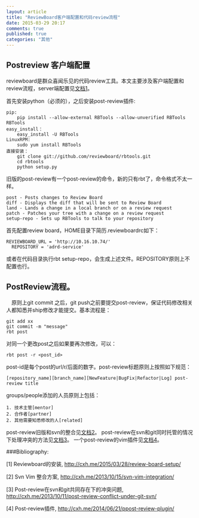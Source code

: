```yaml
---
layout: article
title: "ReviewBoard客户端配置和代码review流程"
date: 2015-03-29 20:17
comments: true
published: true
categories: "其他"
---
```


## Postreview 客户端配置

  reviewboard是群众喜闻乐见的代码review工具。本文主要涉及客户端配置和review流程，server端配置见[文档1][1]。

  首先安装python（必须的），之后安装post-review插件:

  	pip:
  		pip install --allow-external RBTools --allow-unverified RBTools RBTools
  	easy_install：
  		easy_install -U RBTools
  	LinuxRPM:
  		sudo yum install RBTools
  	直接安装：
  		git clone git://github.com/reviewboard/rbtools.git
  		cd rbtools
  		python setup.py

  旧版的post-review有一个post-review的命令，新的只有rbt了，命令格式不太一样。

    post - Posts changes to Review Board
    diff - Displays the diff that will be sent to Review Board
    land - Lands a change in a local branch or on a review request
    patch - Patches your tree with a change on a review request
    setup-repo - Sets up RBTools to talk to your repository

  首先配置review board，HOME目录下简历.reviewboardrc如下：

  	REVIEWBOARD_URL = 'http://10.16.10.74/'
	  REPOSITORY = 'adrd-service'

  或者在代码目录执行rbt setup-repo，会生成上述文件。REPOSITORY原则上不配置也行。

## PostReview流程。

　原则上git commit 之后，git push之前要提交post-review，保证代码修改相关人都知悉并ship修改才能提交。基本流程是：

  	git add xx
  	git commit -m "message"
  	rbt post

  对同一个更改post之后如果要再次修改，可以：

  	rbt post -r <post_id>

  post-id是每个post的url/r/后面的数字。post-review标题原则上按照如下规范：

  	[repository_name][branch_name][NewFeature|BugFix|Refactor|Log] post-review title

  groups/people添加的人员原则上包括：

  	1. 技术主管[mentor]
  	2. 合作者[partner]
  	2. 其他需要知悉修改的人[related]

  post-review旧版和svn的整合见[文档2][2]。
  post-review在svn和git同时托管的情况下处理冲突的方法见[文档3][3]。
  一个post-review的vim插件见[文档4][4]。




[1]: http://cxh.me/2015/03/28/review-board-setup/   "Reviewboard的安装"
[2]: http://cxh.me/2013/10/15/svn-vim-integration/ "Svn Vim 整合方案"
[3]: http://cxh.me/2013/10/11/post-review-conflict-under-git-svn/ "Post-review在svn和git共同存在下的冲突问题"
[4]: http://cxh.me/2014/06/21/ppost-review-plugin/ "Post-review插件"
###Bibliography:

  \[1] Reviewboard的安装, <http://cxh.me/2015/03/28/review-board-setup/>

  \[2] Svn Vim 整合方案, <http://cxh.me/2013/10/15/svn-vim-integration/>

  \[3] Post-review在svn和git共同存在下的冲突问题, <http://cxh.me/2013/10/11/post-review-conflict-under-git-svn/>

  \[4] Post-review插件, <http://cxh.me/2014/06/21/ppost-review-plugin/>
